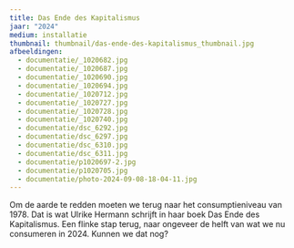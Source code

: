 ```yaml
---
title: Das Ende des Kapitalismus
jaar: "2024"
medium: installatie
thumbnail: thumbnail/das-ende-des-kapitalismus_thumbnail.jpg
afbeeldingen:
  - documentatie/_1020682.jpg
  - documentatie/_1020687.jpg
  - documentatie/_1020690.jpg
  - documentatie/_1020694.jpg
  - documentatie/_1020712.jpg
  - documentatie/_1020727.jpg
  - documentatie/_1020728.jpg
  - documentatie/_1020740.jpg
  - documentatie/dsc_6292.jpg
  - documentatie/dsc_6297.jpg
  - documentatie/dsc_6310.jpg
  - documentatie/dsc_6311.jpg
  - documentatie/p1020697-2.jpg
  - documentatie/p1020705.jpg
  - documentatie/photo-2024-09-08-18-04-11.jpg
---
```

Om de aarde te redden moeten we terug naar het consumptieniveau van 1978. Dat is wat Ulrike Hermann schrijft in haar boek Das Ende des Kapitalismus. Een flinke stap terug, naar ongeveer de helft van wat we nu consumeren in 2024. Kunnen we dat nog?

